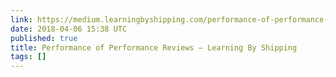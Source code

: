 ```yaml
---
link: https://medium.learningbyshipping.com/performance-of-performance-reviews-cd7494eeaef8
date: 2018-04-06 15:38 UTC
published: true
title: Performance of Performance Reviews – Learning By Shipping
tags: []
---
```



